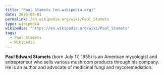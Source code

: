 ```yaml
---
title: "Paul Stamets (en.wikipedia.org)"
date: 2023-08-01
permalink: /en.wikipedia.org/wiki/Paul_Stamets
type: wikipedia
wikipedia: "https://en.wikipedia.org/wiki/Paul_Stamets"
tags:
  - Paul Stamets
  - Wikipedia
---
```

**Paul Edward Stamets** (born July 17, 1955) is an American mycologist and entrepreneur who sells various mushroom products through his company. He is an author and advocate of medicinal fungi and mycoremediation.